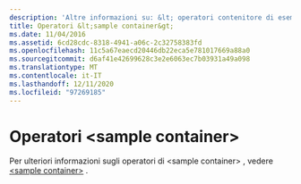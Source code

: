 ```yaml
---
description: 'Altre informazioni su: &lt; operatori contenitore di esempio &gt;'
title: Operatori &lt;sample container&gt;
ms.date: 11/04/2016
ms.assetid: 6cd28cdc-8318-4941-a06c-2c32758383fd
ms.openlocfilehash: 11c5a67eaecd20446db22eca5e781017669a88a0
ms.sourcegitcommit: d6af41e42699628c3e2e6063ec7b03931a49a098
ms.translationtype: MT
ms.contentlocale: it-IT
ms.lasthandoff: 12/11/2020
ms.locfileid: "97269185"
---
```

# <a name="ltsample-containergt-operators"></a>Operatori &lt;sample container&gt;

Per ulteriori informazioni sugli operatori di \<sample container> , vedere [\<sample container>](../standard-library/sample-container.md) .
